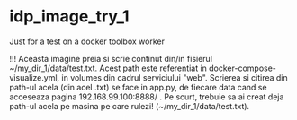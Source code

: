 # idp_image_try_1
Just for a test on a docker toolbox worker


!!! Aceasta imagine preia si scrie continut din/in fisierul \~/my_dir_1/data/test.txt. Acest path este referentiat in docker-compose-visualize.yml, in volumes din cadrul serviciului "web". Scrierea si citirea din path-ul acela (din acel .txt) se face in app.py, de fiecare data cand se acceseaza pagina 192.168.99.100:8888/ . Pe scurt, trebuie sa ai creat deja path-ul acela pe masina pe care rulezi! (~/my_dir_1/data/test.txt).

